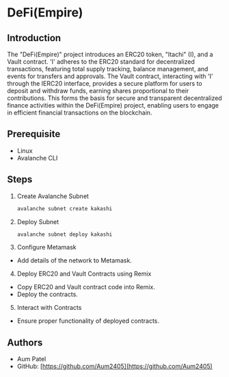 # DeFi(Empire)

## Introduction

The "DeFi(Empire)" project introduces an ERC20 token, "Itachi" (I), and a Vault contract. 'I' adheres to the ERC20 standard for decentralized transactions, featuring total supply tracking, balance management, and events for transfers and approvals. The Vault contract, interacting with 'I' through the IERC20 interface, provides a secure platform for users to deposit and withdraw funds, earning shares proportional to their contributions. This forms the basis for secure and transparent decentralized finance activities within the DeFi(Empire) project, enabling users to engage in efficient financial transactions on the blockchain.

## Prerequisite

- Linux
- Avalanche CLI

## Steps

1. Create Avalanche Subnet
   ```bash
   avalanche subnet create kakashi
   ```
2. Deploy Subnet
   ```bash
   avalanche subnet deploy kakashi
   ```
3. Configure Metamask

- Add details of the network to Metamask.

4. Deploy ERC20 and Vault Contracts using Remix

- Copy ERC20 and Vault contract code into Remix.
- Deploy the contracts.

5. Interact with Contracts

- Ensure proper functionality of deployed contracts.

## Authors

- Aum Patel
- GitHub: [https://github.com/Aum2405](https://github.com/Aum2405)
